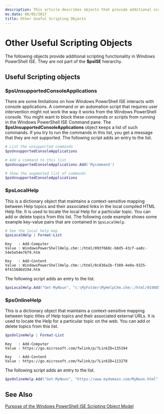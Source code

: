 ```yaml
---
description: This article describes objects that provide additional scripting functionality in the Windows PowerShell ISE.
ms.date: 06/05/2017
title: Other Useful Scripting Objects
---
```

# Other Useful Scripting Objects

The following objects provide additional scripting functionality in Windows PowerShell ISE. They
are not part of the **$psISE** hierarchy.

## Useful Scripting objects

### $psUnsupportedConsoleApplications

There are some limitations on how Windows PowerShell ISE interacts with console applications. A
command or an automation script that requires user intervention might not work the way it works
from the Windows PowerShell console. You might want to block these commands or scripts from running
in the Windows PowerShell ISE Command pane. The **$psUnsupportedConsoleApplications** object keeps
a list of such commands. If you try to run the commands in this list, you get a message that they
are not supported. The following script adds an entry to the list.

```powershell
# List the unsupported commands
$psUnsupportedConsoleApplications

# Add a command to this list
$psUnsupportedConsoleApplications.Add('Mycommand')

# Show the augmented list of commands
$psUnsupportedConsoleApplications
```

### $psLocalHelp

This is a dictionary object that maintains a context-sensitive mapping between Help topics and
their associated links in the local compiled HTML Help file. It is used to locate the local Help
for a particular topic. You can add or delete topics from this list. The following code example
shows some example key-value pairs that are contained in `$psLocalHelp`.

```powershell
# See the local help map
$psLocalHelp | Format-List
```

```Output
Key   : Add-Computer
Value : WindowsPowerShellHelp.chm::/html/093f660c-b8d5-43cf-aa0c-54e5e54e76f9.htm

Key   : Add-Content
Value : WindowsPowerShellHelp.chm::/html/0c836a1b-f389-4e9a-9325-0f415686d194.htm
```

The following script adds an entry to the list.

```powershell
$psLocalHelp.Add("Get-MyNoun", "c:\MyFolder\MyHelpChm.chm::/html/0198854a-1298-57ae-aa0c-87b5e5a84712.htm")
```

### $psOnlineHelp

This is a dictionary object that maintains a context-sensitive mapping between topic titles of Help
topics and their associated external URLs. It is used to locate the Help for a particular topic on
the web. You can add or delete topics from this list.

```powershell
$psOnlineHelp | Format-List
```

```Output
Key   : Add-Computer
Value : https://go.microsoft.com/fwlink/p/?LinkID=135194

Key   : Add-Content
Value : https://go.microsoft.com/fwlink/p/?LinkID=113278
```

The following script adds an entry to the list.

```powershell
$psOnlineHelp.Add("Get-MyNoun", "https://www.mydomain.com/MyNoun.html")
```

## See Also

[Purpose of the Windows PowerShell ISE Scripting Object Model](./Purpose-of-the-Windows-PowerShell-ISE-Scripting-Object-Model.md)
